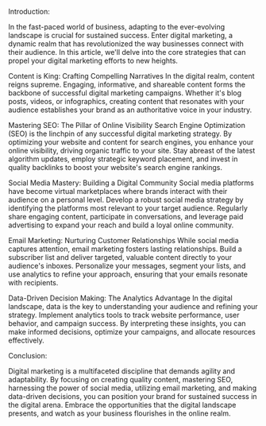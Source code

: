 Introduction:

In the fast-paced world of business, adapting to the ever-evolving landscape is crucial for sustained success. Enter digital marketing, a dynamic realm that has revolutionized the way businesses connect with their audience. In this article, we'll delve into the core strategies that can propel your digital marketing efforts to new heights.

Content is King: Crafting Compelling Narratives
In the digital realm, content reigns supreme. Engaging, informative, and shareable content forms the backbone of successful digital marketing campaigns. Whether it's blog posts, videos, or infographics, creating content that resonates with your audience establishes your brand as an authoritative voice in your industry.

Mastering SEO: The Pillar of Online Visibility
Search Engine Optimization (SEO) is the linchpin of any successful digital marketing strategy. By optimizing your website and content for search engines, you enhance your online visibility, driving organic traffic to your site. Stay abreast of the latest algorithm updates, employ strategic keyword placement, and invest in quality backlinks to boost your website's search engine rankings.

Social Media Mastery: Building a Digital Community
Social media platforms have become virtual marketplaces where brands interact with their audience on a personal level. Develop a robust social media strategy by identifying the platforms most relevant to your target audience. Regularly share engaging content, participate in conversations, and leverage paid advertising to expand your reach and build a loyal online community.

Email Marketing: Nurturing Customer Relationships
While social media captures attention, email marketing fosters lasting relationships. Build a subscriber list and deliver targeted, valuable content directly to your audience's inboxes. Personalize your messages, segment your lists, and use analytics to refine your approach, ensuring that your emails resonate with recipients.

Data-Driven Decision Making: The Analytics Advantage
In the digital landscape, data is the key to understanding your audience and refining your strategy. Implement analytics tools to track website performance, user behavior, and campaign success. By interpreting these insights, you can make informed decisions, optimize your campaigns, and allocate resources effectively.

Conclusion:

Digital marketing is a multifaceted discipline that demands agility and adaptability. By focusing on creating quality content, mastering SEO, harnessing the power of social media, utilizing email marketing, and making data-driven decisions, you can position your brand for sustained success in the digital arena. Embrace the opportunities that the digital landscape presents, and watch as your business flourishes in the online realm.
